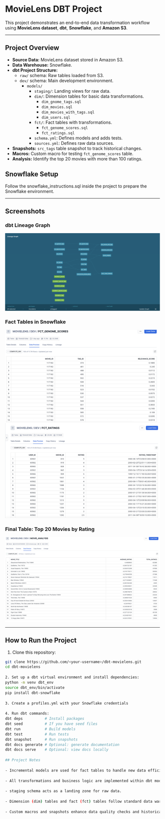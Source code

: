 # MovieLens DBT Project

This project demonstrates an end-to-end data transformation workflow using **MovieLens dataset**, **dbt**, **Snowflake**, and **Amazon S3**.

---

## Project Overview

- **Source Data:** MovieLens dataset stored in Amazon S3.
- **Data Warehouse:** Snowflake.
- **dbt Project Structure:**
  - `raw/` schema: Raw tables loaded from S3.
  - `dev/` schema: Main development environment.
    - `models/`
      - `staging/`: Landing views for raw data.
      - `dim/`: Dimension tables for basic data transformations.
        - `dim_gnome_tags.sql`
        - `dim_movies.sql`
        - `dim_movies_with_tags.sql`
        - `dim_users.sql`
      - `fct/`: Fact tables with transformations.
        - `fct_genome_scores.sql`
        - `fct_ratings.sql`
      - `schema.yml`: Defines models and adds tests.
      - `sources.yml`: Defines raw data sources.
- **Snapshots:** `src_tags` table snapshot to track historical changes.
- **Macros:** Custom macro for testing `fct_genome_scores` table.
- **Analysis:** Identify the top 20 movies with more than 100 ratings.


## Snowflake Setup

Follow the snowflake_instructions.sql inside the project to prepare the Snowflake environment.


---

## Screenshots

### dbt Lineage Graph
![Lineage Graph](images/dbt_struct.png)

### Fact Tables in Snowflake
![Fact Table: fct_genome_scores](images/fct_scores.png)
![Fact Table: fct_ratings](images/fct_ratings.png)

### Final Table: Top 20 Movies by Rating
![Top 20 Movies](images/movie_analysis.png)

---

## How to Run the Project

1. Clone this repository:
```bash
git clone https://github.com/<your-username>/dbt-movielens.git
cd dbt-movielens

2. Set up a dbt virtual environment and install dependencies:
python -m venv dbt_env
source dbt_env/bin/activate
pip install dbt-snowflake

3. Create a profiles.yml with your Snowflake credentials

4. Run dbt commands:
dbt deps          # Install packages
dbt seed          # If you have seed files
dbt run           # Build models
dbt test          # Run tests
dbt snapshot      # Run snapshots
dbt docs generate # Optional: generate documentation
dbt docs serve    # Optional: view docs locally

## Project Notes

- Incremental models are used for fact tables to handle new data efficiently.

- All transformations and business logic are implemented within dbt models.

- staging schema acts as a landing zone for raw data.

- Dimension (dim) tables and fact (fct) tables follow standard data warehouse modeling practices.

- Custom macros and snapshots enhance data quality checks and historical tracking.

